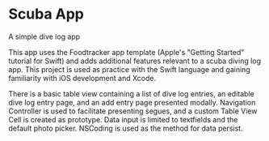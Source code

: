 # Scuba App
A simple dive log app

This app uses the Foodtracker app template (Apple's "Getting Started" tutorial for Swift) and adds additional features relevant to a scuba diving log app. This project is used as practice with the Swift language and gaining familiarity with iOS development and Xcode.

There is a basic table view containing a list of dive log entries, an editable dive log entry page, and an add entry page presented modally. Navigation Controller is used to facilitate presenting segues, and a custom Table View Cell is created as prototype. Data input is limited to textfields and the default photo picker. NSCoding is used as the method for data persist.
